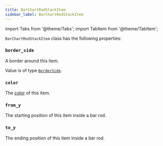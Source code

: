 ```yaml
---
title: BarChartRodStackItem
sidebar_label: BarChartRodStackItem
---
```

import Tabs from '@theme/Tabs';
import TabItem from '@theme/TabItem';

`BarChartRodStackItem` class has the following properties:

### `border_side`

A border around this item.

Value is of type [`BorderSide`](/docs/reference/types/borderside).

### `color`

The [color](/docs/reference/colors) of this item.

### `from_y`

The starting position of this item inside a bar rod.

### `to_y`

The ending position of this item inside a bar rod.
